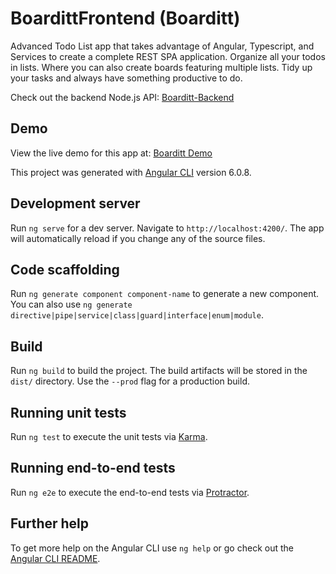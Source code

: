 # BoardittFrontend (Boarditt)

Advanced Todo List app that takes advantage of Angular, Typescript, and Services to create a complete REST SPA application. Organize all your todos in lists. Where you can also create boards featuring multiple lists. Tidy up your tasks and always have something productive to do.

Check out the backend Node.js API: [Boarditt-Backend](https://github.com/TrystonPerry/Boarditt-Backend)

## Demo

View the live demo for this app at: [Boarditt Demo](https://guarded-reaches-36717.herokuapp.com/boards)

This project was generated with [Angular CLI](https://github.com/angular/angular-cli) version 6.0.8.

## Development server

Run `ng serve` for a dev server. Navigate to `http://localhost:4200/`. The app will automatically reload if you change any of the source files.

## Code scaffolding

Run `ng generate component component-name` to generate a new component. You can also use `ng generate directive|pipe|service|class|guard|interface|enum|module`.

## Build

Run `ng build` to build the project. The build artifacts will be stored in the `dist/` directory. Use the `--prod` flag for a production build.

## Running unit tests

Run `ng test` to execute the unit tests via [Karma](https://karma-runner.github.io).

## Running end-to-end tests

Run `ng e2e` to execute the end-to-end tests via [Protractor](http://www.protractortest.org/).

## Further help

To get more help on the Angular CLI use `ng help` or go check out the [Angular CLI README](https://github.com/angular/angular-cli/blob/master/README.md).
